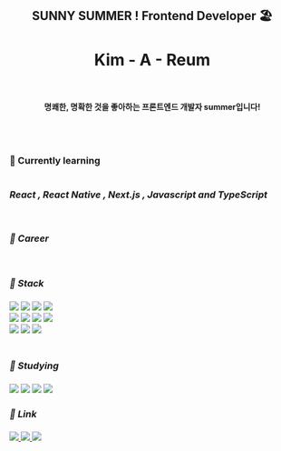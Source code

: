 <div align="center">
<h2> SUNNY SUMMER ! Frontend Developer 🏖 
  <h1> Kim - A - Reum </h1> <br/>
  <h4> 명쾌한, 명확한 것을 좋아하는 프론트엔드 개발자 summer입니다! </h4>
  <br/><br/>
<div align = "left">
<h3> 📖  Currently learning <br/><br/><br/>
<i> React , React Native , Next.js , Javascript and TypeScript<br/><br/>
<br/>

  📍 Career

<br/>

####  📍 Stack
<img src="https://img.shields.io/badge/JavaScript-F7DF1E?style=flat-square&logo=JavaScript&logoColor=white"/> 
<img src="https://img.shields.io/badge/TypeScript-3178C6?style=flat-square&logo=TypeScript&logoColor=white"/> 
<img src="https://img.shields.io/badge/HTML5-E34F26?style=flat-square&logo=HTML5&logoColor=white"/> 
<img src="https://img.shields.io/badge/CSS3-1572B6?style=flat-square&logo=CSS3&logoColor=white"/><br/>
<img src="https://img.shields.io/badge/React-61DAFB?style=flat-square&logo=React&logoColor=white"/> 
<img src="https://img.shields.io/badge/Next.js-000000?style=flat-square&logo=Next.js&logoColor=white"/> 
<img src="https://img.shields.io/badge/GraphQL-E10098?style=flat-square&logo=GraphQL&logoColor=white"/>
<img src="https://img.shields.io/badge/Apollo Client-311C87?style=flat-square&logo=Apollo GraphQL&logoColor=white"/><br/>
<img src="https://img.shields.io/badge/Axios-5A29E4?style=flat-square&logo=Axios&logoColor=white"/>
<img src="https://img.shields.io/badge/Redux-764ABC?style=flat-square&logo=Redux&logoColor=white"/>
<img src="https://img.shields.io/badge/Redux-Saga-999999?style=flat-square&logo=Redux-Saga&logoColor=white"/><br/>


<br/>
  
#### 📍 Studying
<img src="https://img.shields.io/badge/GCP-4285F4?style=flat-square&logo=Google Cloud&logoColor=white"/> 
<img src="https://img.shields.io/badge/AWS-232F3E?style=flat-square&logo=Amazon AWS&logoColor=white"/> 
<img src="https://img.shields.io/badge/Docker-2496ED?style=flat-square&logo=Docker&logoColor=white"/> 
<img src="https://img.shields.io/badge/React Native-61DAFB?style=flat-square&logo=React&logoColor=white"/>

<br/>
  
#### 📍  Link

<a href="https://summereumi.tistory.com/" target="_blank">
<img src="https://img.shields.io/badge/Tech Blog-09a5ed?style=flat-square"/> 
<a href="https://velog.io/@kimareum" target="_blank">
<img src="https://img.shields.io/badge/Til Blog-09a5ed?style=flat-square"/> 
<a href="mailto:mollyddong@gmail.com" target="_blank">
<img src="https://img.shields.io/badge/Gmail-BB001B?style=flat-square"/>
  
</div>
